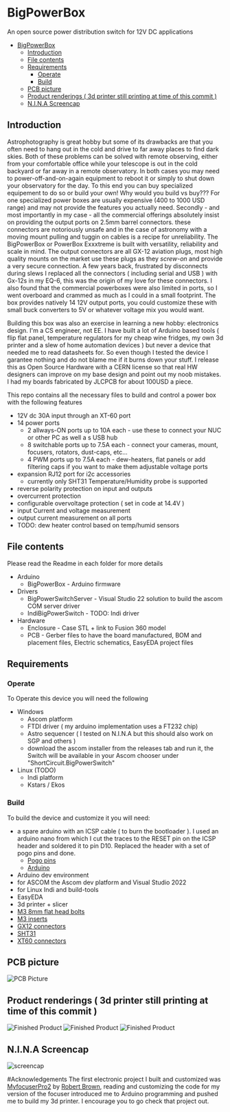 # BigPowerBox
 An open source power distribution switch for 12V DC applications
- [BigPowerBox](#bigpowerbox)
  - [Introduction](#introduction)
  - [File contents](#file-contents)
  - [Requirements](#requirements)
    - [Operate](#operate)
    - [Build](#build)
  - [PCB picture](#pcb-picture)
  - [Product renderings ( 3d printer still printing at time of this commit )](#product-renderings--3d-printer-still-printing-at-time-of-this-commit-)
  - [N.I.N.A Screencap](#nina-screencap)

## Introduction
Astrophotography is great hobby but some of its drawbacks are that you often need to hang out in the cold and drive to far away places to find dark skies. Both of these problems can be solved with remote observing, either from your comfortable office while your telescope is out in the cold backyard or far away in a remote observatory. In both cases you may need to power-off-and-on-again equipment to reboot it or simply to shut down your observatory for the day. To this end you can buy specialized equipement to do so or build your own! Why would you build vs buy??? For one specialized power boxes are usually expensive (400 to 1000 USD range) and may not provide the features you actually need. Secondly - and most importantly in my case - all the commercial offerings absolutely insist on providing the output ports on 2.5mm barrel connectors. these connectors are notoriously unsafe and in the case of astronomy with a moving mount pulling and tuggin on cables is a recipe for unreliability.
The BigPowerBox or PowerBox Exxxtreme is built with versatility, reliability and scale in mind. The output connectors are all GX-12 aviation plugs, most high quality mounts on the market use these plugs as they *screw-on* and provide a very secure connection. A few years back, frustrated by disconnects during slews I replaced all the connectors ( including serial and USB ) with Gx-12s in my EQ-6, this was the origin of my love for these connectors.
I also found that the commercial powerboxes were also limited in ports, so I went overboard and crammed as much as I could in a small footprint. The box provides natively 14 12V output ports, you could customize these with small buck converters to 5V or whatever voltage mix you would want.

Building this box was also an exercise in learning a new hobby: electronics design. I'm a CS engineer, not EE. I have built a lot of Arduino based tools ( flip flat panel, temperature regulators for my cheap wine fridges, my own 3d printer and a slew of home automation devices ) but never a device that needed me to read datasheets for. So even though I tested the device I garantee nothing and do not blame me if it burns down your stuff. I release this as Open Source Hardware with a CERN license so that real HW designers can improve on my base design and point out my noob mistakes. I had my boards fabricated by JLCPCB for about 100USD a piece.

This repo contains all the necessary files to build and control a power box with the following features

- 12V dc 30A input through an XT-60 port
- 14 power ports
  - 2 allways-ON ports up to 10A each - use these to connect your NUC or other PC as well a s USB hub
  - 8 switchable ports up to 7.5A each - connect your cameras, mount, focusers, rotators, dust-caps, etc...
  - 4 PWM ports up to 7.5A each - dew-heaters, flat panels or add filtering caps if you want to make them adjustable voltage ports
- expansion RJ12 port for i2c accessories
  - currently only SHT31 Temperature/Humidity probe is supported
- reverse polarity protection on input and outputs
- overcurrent protection
- configurable overvoltage protection ( set in code at 14.4V )
- input Current and voltage measurement
- output current measurement on all ports
- TODO: dew heater control based on temp/humid sensors 

## File contents
Please read the Readme in each folder for more details

- Arduino
  - BigPowerBox   -  Arduino firmware
- Drivers
  - BigPowerSwitchServer  -  Visual Studio 22 solution to build the ascom COM server driver
  - IndiBigPowerSwitch - TODO: Indi driver
- Hardware
  - Enclosure - Case STL + link to Fusion 360 model
  - PCB - Gerber files to have the board manufactured, BOM and placement files, Electric schematics, EasyEDA project files

## Requirements
### Operate
To Operate this device you will need the following
- Windows
  - Ascom platform
  - FTDI driver ( my arduino implementation uses a FT232 chip)
  - Astro sequencer ( I tested on N.I.N.A but this should also work on SGP and others )
  - download the ascom installer from the releases tab and run it, the Switch will be available in your Ascom chooser under "ShortCircuit.BigPowerSwitch"
- Linux (TODO)
  - Indi platform
  - Kstars / Ekos

### Build
To build the device and customize it you will need:
- a spare arduino with an ICSP cable ( to burn the bootloader ). I used an arduino nano from which I cut the traces to the RESET pin on the ICSP header and soldered it to pin D10. Replaced the header with a set of pogo pins and done.
  - [Pogo pins](https://www.amazon.com/gp/product/B075Q25BK3)
  - [Arduino](https://www.amazon.com/gp/product/B0713XK923)
- Arduino dev environment
- for ASCOM the Ascom dev platform and Visual Studio 2022
- for Linux Indi and build-tools
- EasyEDA
- 3d printer + slicer
- [M3 8mm flat head bolts](https://www.amazon.com/gp/product/B07WZL3Z7H)
- [M3 inserts](https://www.amazon.com/gp/product/B08YYGRCBG)
- [GX12 connectors](https://www.amazon.com/gp/product/B01MPXOOI3)
- [SHT31](https://www.amazon.com/gp/product/B07ZSZW92J)
- [XT60 connectors](https://www.amazon.com/gp/product/B07Q2SJSZ1)

## PCB picture
![PCB Picture](Resources/pcb.jpg)

## Product renderings ( 3d printer still printing at time of this commit )
![Finished Product](Resources/input.png)
![Finished Product](Resources/output.png)
![Finished Product](Resources/top.png)

## N.I.N.A Screencap
![screencap](Resources/nina.png)

#Acknowledgements
The first electronic project I built and customized was [MyfocuserPro2](https://sourceforge.net/projects/arduinoascomfocuserpro2diy/) by [Robert Brown](rbb1brown@gmail.com), reading and customizing the code for my version of the focuser introduced me to Arduino programming and pushed me to build my 3d printer. I encourage you to go check that project out.